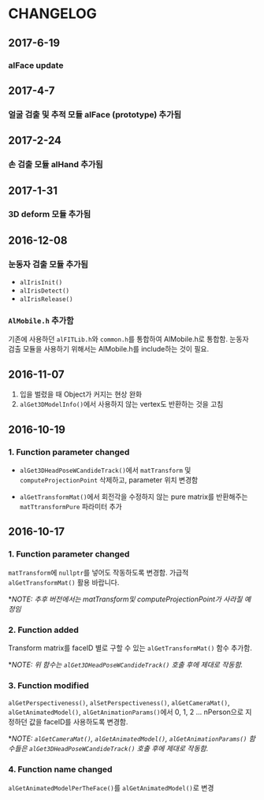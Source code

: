 # CHANGELOG
## 2017-6-19
### alFace update

## 2017-4-7
### 얼굴 검출 및 추적 모듈 alFace (prototype) 추가됨

## 2017-2-24
### 손 검출 모듈 alHand 추가됨

## 2017-1-31
### 3D deform 모듈 추가됨

## 2016-12-08
### 눈동자 검출 모듈 추가됨
 - `alIrisInit()`
 - `alIrisDetect()`
 - `alIrisRelease()`
 
### `AlMobile.h` 추가함
기존에 사용하던 `alFITLib.h`와 `common.h`를 통합하여 AlMobile.h로 통합함.
눈동자 검출 모듈을 사용하기 위해서는 AlMobile.h를 include하는 것이 필요.

## 2016-11-07
1. 입을 벌렸을 때 Object가 커지는 현상 완화
2. `alGet3DModelInfo()`에서 사용하지 않는 vertex도 반환하는 것을 고침

## 2016-10-19

### 1. Function parameter changed

- `alGet3DHeadPoseWCandideTrack()`에서 `matTransform` 및 `computeProjectionPoint` 삭제하고, parameter 위치 변경함

- `alGetTransformMat()`에서 회전각을 수정하지 않는 pure matrix를 반환해주는 `matTtransformPure` 파라미터 추가

## 2016-10-17

### 1. Function parameter changed

`matTransform`에 `nullptr`를 넣어도 작동하도록 변경함. 가급적 `alGetTransformMat()` 활용 바랍니다.

**NOTE:* _추후 버전에서는 matTransform및 computeProjectionPoint가 사라질 예정임_

### 2. Function added
Transform matrix를 faceID 별로 구할 수 있는 `alGetTransformMat()` 함수 추가함.

**NOTE:* _위 함수는 `alGet3DHeadPoseWCandideTrack()` 호출 후에 제대로 작동함._

### 3. Function modified
`alGetPerspectiveness()`, `alSetPerspectiveness()`, `alGetCameraMat()`, `alGetAnimatedModel()`, `alGetAnimationParams()`에서 0, 1, 2 ... nPerson으로 지정하던 값을 faceID를 사용하도록 변경함. 

**NOTE:* _`alGetCameraMat()`, `alGetAnimatedModel()`, `alGetAnimationParams()` 함수들은 `alGet3DHeadPoseWCandideTrack()` 호출 후에 제대로 작동함._


### 4. Function name changed

`alGetAnimatedModelPerTheFace()`를 `alGetAnimatedModel()`로 변경

